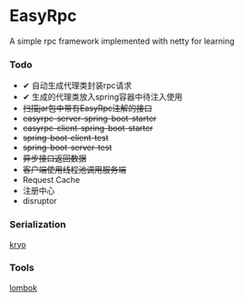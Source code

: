 # EasyRpc
A simple rpc framework implemented with netty for learning

### Todo
- ✔ 自动生成代理类封装rpc请求
- ✔ 生成的代理类放入spring容器中待注入使用
- ~~扫描jar包中带有EasyRpc注解的接口~~
- ~~easyrpc-server-spring-boot-starter~~
- ~~easyrpc-client-spring-boot-starter~~
- ~~spring-boot-client-test~~
- ~~spring-boot-server-test~~
- ~~异步接口返回数据~~
- ~~客户端使用线程池调用服务端~~
- Request Cache
- 注册中心
- disruptor

### Serialization
[kryo](https://github.com/EsotericSoftware/kryo)

### Tools
[lombok](https://projectlombok.org/)
